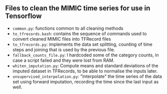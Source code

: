 ## Files to clean the MIMIC time series for use in Tensorflow

- `common.py`: functions common to all cleaning methods
- `to_tfrecords.bash`: contains the sequence of commands used to convert cleaned
MIMIC files into TFRecord files
- `to_tfrecords.py`: implements the data set splitting, counting of time steps
and joining that is used by the previous file.
- `fallback_counts_file.py`: I hardcoded some of the category counts, in case a
script failed and they were lost from RAM.
- `whiten_imputation.py`: Compute means and standard deviations of the imputed
dataset in TFRecords, to be able to normalise the inputs later.
- `unsupervised_interpolation.py`: "Interpolate" the time series of the data set
using forward imputation, recording the time since the last input as well.
